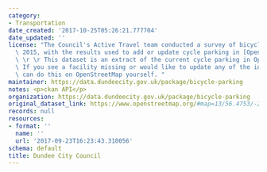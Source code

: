 ```yaml
---
category:
- Transportation
date_created: '2017-10-25T05:26:21.777704'
date_updated: ''
license: "The Council's Active Travel team conducted a survey of bicycle parking in\
  \ 2015, with the results used to add or update cycle parking in [OpenStreetMap](https://www.openstreetmap.org).\
  \ \r \r This dataset is an extract of the current cycle parking in OpenStreetMap.\
  \ If you see a facility missing or would like to update any of the information you\
  \ can do this on OpenStreetMap yourself. "
maintainer: https://data.dundeecity.gov.uk/package/bicycle-parking
notes: <p>ckan API</p>
organization: https://data.dundeecity.gov.uk/package/bicycle-parking
original_dataset_link: https://www.openstreetmap.org/#map=13/56.4753/-2.9480&layers=C
records: null
resources:
- format: ''
  name: ''
  url: '2017-09-23T16:23:43.310056'
schema: default
title: Dundee City Council
---
```

